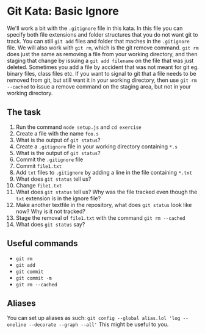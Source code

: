 # Git Kata: Basic Ignore
We'll work a bit with the `.gitignore` file in this kata.
In this file you can specify both file extensions and folder structures that you do not want git to track.
You can still `git add` files and folder that maches in the `.gitignore` file.
 We will also work with `git rm`, which is the git remove command. `git rm` does just the same as removing a file from your working directory, and then staging that change by issuing a `git add filename` on the file that was just deleted.
Sometimes you add a file by accident that was not meant for git eg. binary files, class files etc.
If you want to signal to git that a file needs to be removed from git, but still want it in your working directory, then use `git rm --cached` to issue a remove command on the staging area, but not in your working directory.
 

## The task

1. Run the command `node setup.js` and `cd exercise`
1. Create a file with the name `foo.s`
1. What is the output of `git status`?
1. Create a `.gitignore` file in your working directory containing `*.s`
1. What is the output of `git status`?
1. Commit the `.gitignore` file
1. Commit `file1.txt`
1. Add `txt` files to `.gitignore` by adding a line in the file containing `*.txt`
1. What does `git status` tell us?
1. Change `file1.txt`
1. What does `git status` tell us? Why was the file tracked even though the `txt` extension is in the ignore file?
1. Make another textfile in the repository, what does `git status` look like now? Why is it not tracked?
1. Stage the removal of `file1.txt` with the command `git rm --cached`
1. What does `git status` say?

## Useful commands
- `git rm`
- `git add`
- `git commit`
- `git commit -m`
- `git rm --cached`


## Aliases
You can set up aliases as such:
`git config --global alias.lol 'log --oneline --decorate --graph --all'`
This might be useful to you.
